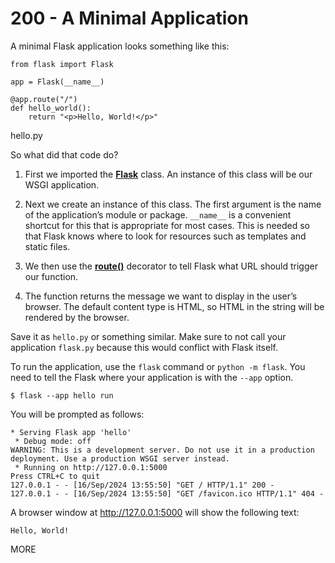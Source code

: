 # 200 - A Minimal Application

A minimal Flask application looks something like this:

```title="hello.py"
from flask import Flask

app = Flask(__name__)

@app.route("/")
def hello_world():
    return "<p>Hello, World!</p>"
```
hello.py

So what did that code do?

1. First we imported the **[Flask](https://flask.palletsprojects.com/en/3.0.x/api/#flask.Flask)** class. An instance of this class will be our WSGI application.

2. Next we create an instance of this class. The first argument is the name of the application’s module or package. ```__name__``` is a convenient shortcut for this that is appropriate for most cases. This is needed so that Flask knows where to look for resources such as templates and static files.

3. We then use the **[route()](https://flask.palletsprojects.com/en/3.0.x/api/#flask.Flask.route)** decorator to tell Flask what URL should trigger our function.

4. The function returns the message we want to display in the user’s browser. The default content type is HTML, so HTML in the string will be rendered by the browser.

Save it as ```hello.py``` or something similar. Make sure to not call your application ```flask.py``` because this would conflict with Flask itself.

To run the application, use the ```flask``` command or ```python -m flask```. You need to tell the Flask where your application is with the ```--app``` option.

```
$ flask --app hello run
```

You will be prompted as follows:

```
* Serving Flask app 'hello'
 * Debug mode: off
WARNING: This is a development server. Do not use it in a production deployment. Use a production WSGI server instead.
 * Running on http://127.0.0.1:5000
Press CTRL+C to quit
127.0.0.1 - - [16/Sep/2024 13:55:50] "GET / HTTP/1.1" 200 -
127.0.0.1 - - [16/Sep/2024 13:55:50] "GET /favicon.ico HTTP/1.1" 404 -
```

A browser window at http://127.0.0.1:5000 will show the following text:

```
Hello, World!
```

MORE